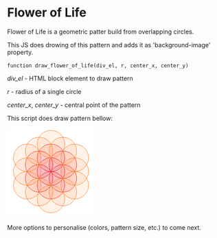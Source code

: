 # Flower of Life
Flower of Life is a geometric patter build from overlapping circles.

This JS does drowing of this pattern and adds it as 'background-image' property.
```
function draw_flower_of_life(div_el, r, center_x, center_y)
```
*div_el* - HTML block element to draw pattern

*r* - radius of a single circle

*center_x*, *center_y* - central point of the pattern

This script does draw pattern bellow: 

![alt 'Flower of Life'](https://github.com/tools200ms/flower_of_life/blob/release/FlowerOfLife.png)

More options to personalise (colors, pattern size, etc.) to come next.
